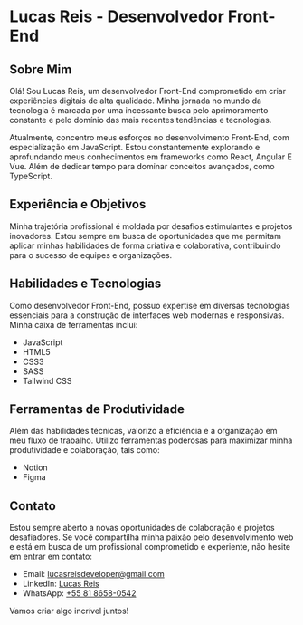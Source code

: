 
# Lucas Reis - Desenvolvedor Front-End

## Sobre Mim

Olá! Sou Lucas Reis, um desenvolvedor Front-End comprometido em criar experiências digitais de alta qualidade. Minha jornada no mundo da tecnologia é marcada por uma incessante busca pelo aprimoramento constante e pelo domínio das mais recentes tendências e tecnologias.

Atualmente, concentro meus esforços no desenvolvimento Front-End, com especialização em JavaScript. Estou constantemente explorando e aprofundando meus conhecimentos em frameworks como React, Angular E Vue. Além de dedicar tempo para dominar conceitos avançados, como TypeScript.

## Experiência e Objetivos

Minha trajetória profissional é moldada por desafios estimulantes e projetos inovadores. Estou sempre em busca de oportunidades que me permitam aplicar minhas habilidades de forma criativa e colaborativa, contribuindo para o sucesso de equipes e organizações.

## Habilidades e Tecnologias

Como desenvolvedor Front-End, possuo expertise em diversas tecnologias essenciais para a construção de interfaces web modernas e responsivas. Minha caixa de ferramentas inclui:

- JavaScript
- HTML5
- CSS3
- SASS
- Tailwind CSS

## Ferramentas de Produtividade

Além das habilidades técnicas, valorizo a eficiência e a organização em meu fluxo de trabalho. Utilizo ferramentas poderosas para maximizar minha produtividade e colaboração, tais como:

- Notion
- Figma

## Contato

Estou sempre aberto a novas oportunidades de colaboração e projetos desafiadores. Se você compartilha minha paixão pelo desenvolvimento web e está em busca de um profissional comprometido e experiente, não hesite em entrar em contato:

- Email: lucasreisdeveloper@gmail.com
- LinkedIn: [Lucas Reis](https://www.linkedin.com/in/lucasreisv/)
- WhatsApp: [+55 81 8658-0542](https://wa.me/558186580542)

Vamos criar algo incrível juntos!






